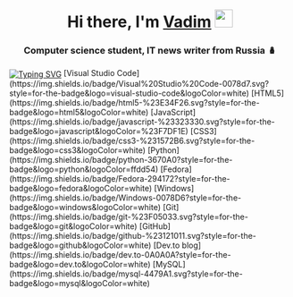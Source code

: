 <h1 align="center">Hi there, I'm <a href="https://t.me/vadimkulishov" target="_blank">Vadim</a> 
<img src="https://github.com/blackcater/blackcater/raw/main/images/Hi.gif" height="32"/></h1>
<h3 align="center">Computer science student, IT news writer from Russia 🪆</h3>
<a href="https://git.io/typing-svg" align="center"><img align="center" src="https://readme-typing-svg.herokuapp.com?font=Fira+Code&pause=1000&width=435&lines=Frontend+developer.+(Junior)" alt="Typing SVG" /></a>
[Visual Studio Code](https://img.shields.io/badge/Visual%20Studio%20Code-0078d7.svg?style=for-the-badge&logo=visual-studio-code&logoColor=white)
[HTML5](https://img.shields.io/badge/html5-%23E34F26.svg?style=for-the-badge&logo=html5&logoColor=white)
[JavaScript](https://img.shields.io/badge/javascript-%23323330.svg?style=for-the-badge&logo=javascript&logoColor=%23F7DF1E)
[CSS3](https://img.shields.io/badge/css3-%231572B6.svg?style=for-the-badge&logo=css3&logoColor=white)
[Python](https://img.shields.io/badge/python-3670A0?style=for-the-badge&logo=python&logoColor=ffdd54)
[Fedora](https://img.shields.io/badge/Fedora-294172?style=for-the-badge&logo=fedora&logoColor=white)
[Windows](https://img.shields.io/badge/Windows-0078D6?style=for-the-badge&logo=windows&logoColor=white)
[Git](https://img.shields.io/badge/git-%23F05033.svg?style=for-the-badge&logo=git&logoColor=white)
[GitHub](https://img.shields.io/badge/github-%23121011.svg?style=for-the-badge&logo=github&logoColor=white)
[Dev.to blog](https://img.shields.io/badge/dev.to-0A0A0A?style=for-the-badge&logo=dev.to&logoColor=white)
[MySQL](https://img.shields.io/badge/mysql-4479A1.svg?style=for-the-badge&logo=mysql&logoColor=white)